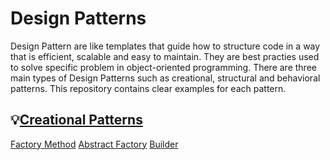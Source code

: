 # Design Patterns
Design Pattern are like templates that guide how to structure code in a way that is efficient, scalable and easy to maintain. They are best practies used to solve specific problem in object-oriented programming. There are three main types of Design Patterns such as creational, structural and behavioral patterns. 
This repository contains clear examples for each pattern.
## 💡[Creational Patterns](Creational-Patterns)
[Factory Method](Creational-Patterns/Factory-Method)
[Abstract Factory](Creational-Patterns/Abstract-Factory)
[Builder](Creational-Patterns/Builder)

